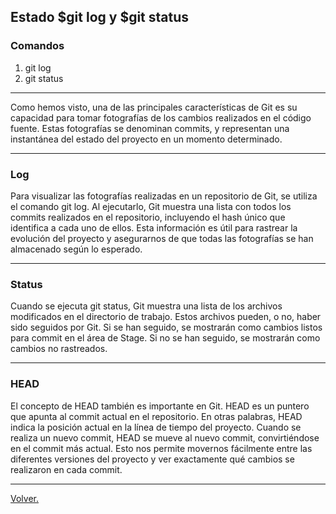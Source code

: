 ## Estado $git log y $git status

### Comandos
1) git log
2) git status

---
Como hemos visto, una de las principales características
de Git es su capacidad para tomar fotografías de los
cambios realizados en el código fuente. Estas fotografías
se denominan commits, y representan una instantánea
del estado del proyecto en un momento determinado.

---

### Log

Para visualizar las fotografías realizadas en un repositorio
de Git, se utiliza el comando git log. Al ejecutarlo, Git
muestra una lista con todos los commits realizados en
el repositorio, incluyendo el hash único que identifica a
cada uno de ellos. Esta información es útil para rastrear
la evolución del proyecto y asegurarnos de que todas las
fotografías se han almacenado según lo esperado.

---

### Status

Cuando se ejecuta git status, Git muestra una lista
de los archivos modificados en el directorio de trabajo.
Estos archivos pueden, o no, haber sido seguidos por
Git. Si se han seguido, se mostrarán como cambios listos
para commit en el área de Stage. Si no se han seguido,
se mostrarán como cambios no rastreados.

---

### HEAD

El concepto de HEAD también es importante en Git. HEAD
es un puntero que apunta al commit actual en el repositorio. En otras palabras, HEAD indica la posición actual en la
línea de tiempo del proyecto. Cuando se realiza un nuevo
commit, HEAD se mueve al nuevo commit, convirtiéndose
en el commit más actual. Esto nos permite movernos
fácilmente entre las diferentes versiones del proyecto
y ver exactamente qué cambios se realizaron en cada
commit.

---

[Volver.](https://github.com/megagringa/Git-GitHub)